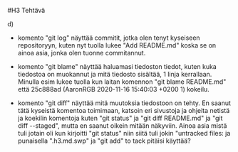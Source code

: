 #H3 Tehtävä

d)
- komento "git log" näyttää commitit, jotka olen tenyt kyseiseen repositoryyn, kuten nyt tuolla lukee "Add README.md" koska se on ainoa asia, jonka olen tuonne commitannut.

- komento "git blame" näyttää haluamasi tiedoston tiedot, kuten kuka tiedostoa on muokannut ja mitä tiedosto sisältää, 1 linja kerrallaan. Minulla esim lukee tuolla kun laitan komennon "git blame README.md" että 25c888ad (AaronRGB 2020-11-16 15:40:03 +0200 1) kokeilu.

- komento "git diff" näyttää mitä muutoksia tiedostoon on tehty. En saanut tätä kyseistä komentoa toimimaan, katsoin eri sivustoja ja ohjeita netistä ja koekilin komentoja kuten "git status" ja "git diff README.md" ja "git diff --staged", mutta en saanut oikein mitään näkyviin. Ainoa asia mistä tuli jotain oli kun kirjoitti "git status" niin siitä tuli jokin "untracked files: ja punaisella ".h3.md.swp" ja "git add" to tack pitäisi käyttää?  
